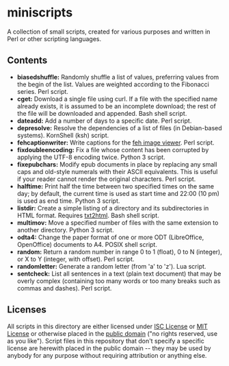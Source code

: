 # miniscripts

A collection of small scripts, created for various purposes and written in
Perl or other scripting languages.

## Contents

  * **biasedshuffle:** Randomly shuffle a list of values, preferring values
    from the begin of the list. Values are weighted according to the
    Fibonacci series. Perl script.
  * **cget:** Download a single file using curl. If a file with the
    specified name already exists, it is assumed to be an incomplete
    download; the rest of the file will be downloaded and appended. Bash
    shell script.
  * **dateadd:** Add a number of days to a specific date. Perl script.
  * **depresolve:** Resolve the dependencies of a list of files (in
    Debian-based systems). KornShell (ksh) script.
  * **fehcaptionwriter:** Write captions for the [feh image
    viewer](https://feh.finalrewind.org/). Perl script.
  * **fixdoubleencoding:** Fix a file whose content has been corrupted by
    applying the UTF-8 encoding twice. Python 3 script.
  * **fixepubchars:** Modify epub documents in place by replacing any small
    caps and old-style numerals with their ASCII equivalents. This is
    useful if your reader cannot render the original characters. Perl
    script.
  * **halftime:** Print half the time between two specified times on the
    same day; by default, the current time is used as start time and 22:00
    (10 pm) is used as end time. Python 3 script.
  * **listdir:** Create a simple listing of a directory and its
    subdirectories in HTML format. Requires
    [txt2html](http://txt2html.sourceforge.net/). Bash shell script.
  * **multimov:** Move a specified number of files with the same extension
    to another directory. Python 3 script.
  * **odta4:** Change the paper format of one or more ODT (LibreOffice,
    OpenOffice) documents to A4. POSIX shell script.
  * **random:** Return a random number in range 0 to 1 (float), 0 to N
    (integer), or X to Y (integer, with offset). Perl script.
  * **randomletter:** Generate a random letter (from 'a' to 'z'). Lua
    script.
  * **sentcheck:** List all sentences in a text (plain text document) that
    may be overly complex (containing too many words or too many breaks
    such as commas and dashes). Perl script.

## Licenses

All scripts in this directory are either licensed under [ISC
License](https://en.wikipedia.org/wiki/ISC_license) or [MIT
License](https://en.wikipedia.org/wiki/MIT_License) or otherwise placed in
the [public domain](https://en.wikipedia.org/wiki/Public_domain) ("no
rights reserved, use as you like"). Script files in this repository that
don't specify a specific license are herewith placed in the public domain
-- they may be used by anybody for any purpose without requiring
attribution or anything else.
